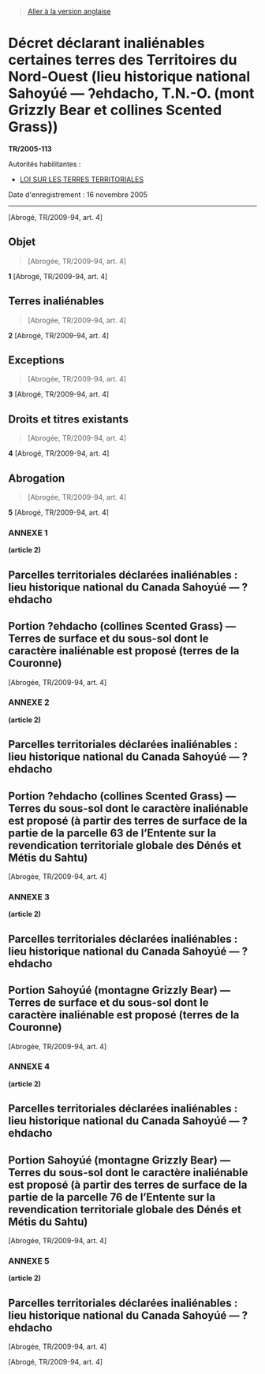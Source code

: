 > [Aller à la version anglaise](/en/Regulations/Statutory%20Instruments/2005/113.md)

# Décret déclarant inaliénables certaines terres des Territoires du Nord-Ouest (lieu historique national Sahoyúé — ʔehdacho, T.N.-O. (mont Grizzly Bear et collines Scented Grass))

**TR/2005-113**

Autorités habilitantes : 
- [LOI SUR LES TERRES TERRITORIALES](/fr/Lois/Lois%20révisées%20du%20Canada/T/T-7.md)

Date d'enregistrement : 16 novembre 2005

----------


[Abrogé, TR/2009-94, art. 4]



## Objet
> [Abrogée, TR/2009-94, art. 4]



**1** [Abrogé, TR/2009-94, art. 4]




## Terres inaliénables
> [Abrogée, TR/2009-94, art. 4]



**2** [Abrogé, TR/2009-94, art. 4]




## Exceptions
> [Abrogée, TR/2009-94, art. 4]



**3** [Abrogé, TR/2009-94, art. 4]




## Droits et titres existants
> [Abrogée, TR/2009-94, art. 4]



**4** [Abrogé, TR/2009-94, art. 4]




## Abrogation
> [Abrogée, TR/2009-94, art. 4]



**5** [Abrogé, TR/2009-94, art. 4]




### **ANNEXE 1** 
**(article 2)**
## Parcelles territoriales déclarées inaliénables : lieu historique national du Canada Sahoyúé — ?ehdacho
## Portion ?ehdacho (collines Scented Grass) — Terres de surface et du sous-sol dont le caractère inaliénable est proposé (terres de la Couronne)
[Abrogée, TR/2009-94, art. 4]




### **ANNEXE 2** 
**(article 2)**
## Parcelles territoriales déclarées inaliénables : lieu historique national du Canada Sahoyúé — ?ehdacho
## Portion ?ehdacho (collines Scented Grass) — Terres du sous-sol dont le caractère inaliénable est proposé (à partir des terres de surface de la partie de la parcelle 63 de l’Entente sur la revendication territoriale globale des Dénés et Métis du Sahtu)
[Abrogée, TR/2009-94, art. 4]




### **ANNEXE 3** 
**(article 2)**
## Parcelles territoriales déclarées inaliénables : lieu historique national du Canada Sahoyúé — ?ehdacho
## Portion Sahoyúé (montagne Grizzly Bear) — Terres de surface et du sous-sol dont le caractère inaliénable est proposé (terres de la Couronne)
[Abrogée, TR/2009-94, art. 4]




### **ANNEXE 4** 
**(article 2)**
## Parcelles territoriales déclarées inaliénables : lieu historique national du Canada Sahoyúé — ?ehdacho
## Portion Sahoyúé (montagne Grizzly Bear) — Terres du sous-sol dont le caractère inaliénable est proposé (à partir des terres de surface de la partie de la parcelle 76 de l’Entente sur la revendication territoriale globale des Dénés et Métis du Sahtu)
[Abrogée, TR/2009-94, art. 4]




### **ANNEXE 5** 
**(article 2)**
## Parcelles territoriales déclarées inaliénables : lieu historique national du Canada Sahoyúé — ?ehdacho
[Abrogée, TR/2009-94, art. 4]


[Abrogé, TR/2009-94, art. 4]


